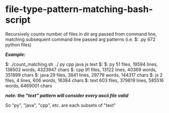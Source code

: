 # file-type-pattern-matching-bash-script
Recursively counts number of files in dir arg passed from command line, matching subsequent command line passed arg patterns (i.e. $: .py 672 python files)

***Example:***

$:  ./count_matching.sh ../ py cpp java js text
$:
$:   py 51 files, 19594 lines, 138502 words, 4323947 chars
$:   cpp 91 files, 13122 lines, 40369 words, 351899 chars
$:   java 29 files, 3841 lines, 29779 words, 144317 chars
$:   js 2 files, 4 lines, 606 words, 16384 chars
$:   text 603 files, 379819 lines, 585516 words, 6469001 chars

***note: the "text" pattern will consider every ascii file valid*** 

So "py", "java", "cpp", etc. are each subsets of "text"
